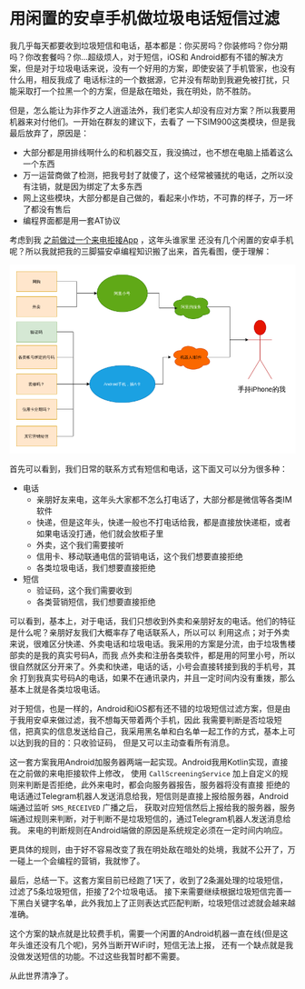 # 用闲置的安卓手机做垃圾电话短信过滤

我几乎每天都要收到垃圾短信和电话，基本都是：你买房吗？你装修吗？你分期吗？你改套餐吗？你...超级烦人，对于短信，iOS和
Android都有不错的解决方案，但是对于垃圾电话来说，没有一个好用的方案，即使安装了手机管家，也没有什么用，相反我成了
电话标注的一个数据源，它并没有帮助到我避免被打扰，只能采取打一个拉黑一个的方案，但是敌在暗处，我在明处，防不胜防。

但是，怎么能让为非作歹之人逍遥法外，我们老实人却没有应对方案？所以我要用机器来对付他们。一开始在群友的建议下，去看了
一下SIM900这类模块，但是我最后放弃了，原因是：

- 大部分都是用排线啊什么的和机器交互，我没搞过，也不想在电脑上插着这么一个东西
- 万一运营商做了检测，把我号封了就傻了，这个经常被骚扰的电话，之所以没有注销，就是因为绑定了太多东西
- 网上这些模块，大部分都是自己做的，看起来小作坊，不可靠的样子，万一坏了都没有售后
- 编程界面都是用一套AT协议

考虑到我 [之前做过一个来电拒接App](https://jiajunhuang.com/articles/2020_12_23-call_screening.md.html) ，这年头谁家里
还没有几个闲置的安卓手机呢？所以我就把我的三脚猫安卓编程知识搬了出来，首先看图，便于理解：

![Android 垃圾电话和短信过滤](./img/call_sms_filter.png)

首先可以看到，我们日常的联系方式有短信和电话，这下面又可以分为很多种：

- 电话
    - 亲朋好友来电，这年头大家都不怎么打电话了，大部分都是微信等各类IM软件
    - 快递，但是这年头，快递一般也不打电话给我，都是直接放快递柜，或者如果电话没打通，他们就会放柜子里
    - 外卖，这个我们需要接听
    - 信用卡、移动联通电信的营销电话，这个我们想要直接拒绝
    - 各类垃圾电话，我们想要直接拒绝
- 短信
    - 验证码，这个我们需要收到
    - 各类营销短信，我们想要直接拒绝

可以看到，基本上，对于电话，我们只想收到外卖和亲朋好友的电话。他们的特征是什么呢？亲朋好友我们大概率存了电话联系人，所以可以
利用这点；对于外卖来说，很难区分快递、外卖电话和垃圾电话。我采用的方案是分流，由于垃圾售楼部卖的是我的真实号码A，而我
点外卖和注册各类软件，都是用的阿里小号，所以很自然就区分开来了。外卖和快递，电话的话，小号会直接转接到我的手机号，其余
打到我真实号码A的电话，如果不在通讯录内，并且一定时间内没有重拨，那么基本上就是各类垃圾电话。

对于短信，也是一样的，Android和iOS都有还不错的垃圾短信过滤方案，但是由于我用安卓来做过滤，我不想每天带着两个手机，因此
我需要判断是否垃圾短信，把真实的信息发送给自己，我采用黑名单和白名单一起工作的方式，基本上可以达到我的目的：只收验证码，
但是又可以主动查看所有消息。

这一套方案我用Android加服务器两端一起实现。Android我用Kotlin实现，直接在之前做的来电拒接软件上修改，
使用 `CallScreeningService` 加上自定义的规则来判断是否拒绝，此外来电时，都会向服务器报告，服务器将没有直接
拒绝的电话通过Telegram机器人发送消息给我，短信则是直接上报给服务器，Android端通过监听 `SMS_RECEIVED` 广播之后，
获取对应短信然后上报给我的服务器，服务端通过规则来判断，对于判断不是垃圾短信的，通过Telegram机器人发送消息给我。
来电的判断规则在Android端做的原因是系统规定必须在一定时间内响应。

更具体的规则，由于好不容易改变了我在明处敌在暗处的处境，我就不公开了，万一碰上一个会编程的营销，我就惨了。

最后，总结一下。这套方案目前已经跑了1天了，收到了2条漏处理的垃圾短信，过滤了5条垃圾短信，拒接了2个垃圾电话。
接下来需要继续根据垃圾短信完善一下黑白关键字名单，此外我加上了正则表达式匹配判断，垃圾短信过滤就会越来越准确。

这个方案的缺点就是比较费手机，需要一个闲置的Android机器一直在线(但是这年头谁还没有几个呢)，另外当断开WiFi时，短信无法上报，
还有一个缺点就是我没做发送短信的功能。不过这些我暂时都不需要。

从此世界清净了。
